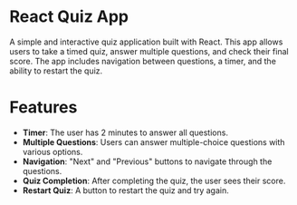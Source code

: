 # React Quiz App

A simple and interactive quiz application built with React. This app allows users to take a timed quiz, answer multiple questions, and check their final score. The app includes navigation between questions, a timer, and the ability to restart the quiz.

# Features

- **Timer**: The user has 2 minutes to answer all questions.
- **Multiple Questions**: Users can answer multiple-choice questions with various options.
- **Navigation**: "Next" and "Previous" buttons to navigate through the questions.
- **Quiz Completion**: After completing the quiz, the user sees their score.
- **Restart Quiz**: A button to restart the quiz and try again.
